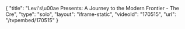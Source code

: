 {
    "title": "Levi's\u00ae Presents: A Journey to the Modern Frontier - The Cre",
    "type": "solo",
    "layout": "iframe-static",
    "videoId": "170515",
    "url": "\/tvpembed\/170515"
}
